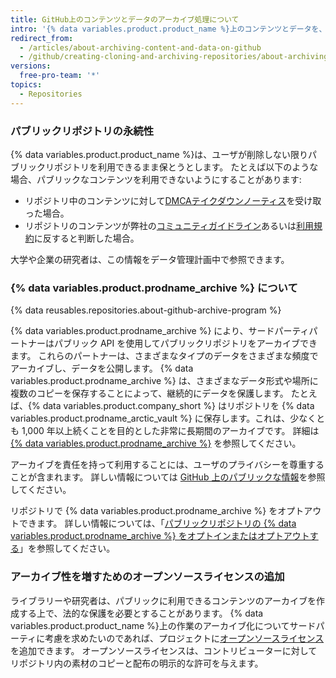 ```yaml
---
title: GitHub上のコンテンツとデータのアーカイブ処理について
intro: '{% data variables.product.product_name %}上のコンテンツとデータを、他の人々が見て参照できるよう、アーカイブできます。'
redirect_from:
  - /articles/about-archiving-content-and-data-on-github
  - /github/creating-cloning-and-archiving-repositories/about-archiving-content-and-data-on-github
versions:
  free-pro-team: '*'
topics:
  - Repositories
---
```


### パブリックリポジトリの永続性

{% data variables.product.product_name %}は、ユーザが削除しない限りパブリックリポジトリを利用できるまま保とうとします。 たとえば以下のような場合、パブリックなコンテンツを利用できないようにすることがあります:

- リポジトリ中のコンテンツに対して[DMCAテイクダウンノーティス](/articles/dmca-takedown-policy)を受け取った場合。
- リポジトリのコンテンツが弊社の[コミュニティガイドライン](/articles/github-community-guidelines)あるいは[利用規約](/articles/github-terms-of-service/)に反すると判断した場合。

大学や企業の研究者は、この情報をデータ管理計画中で参照できます。

### {% data variables.product.prodname_archive %} について

{% data reusables.repositories.about-github-archive-program %}

{% data variables.product.prodname_archive %} により、サードパーティパートナーはパブリック API を使用してパブリックリポジトリをアーカイブできます。 これらのパートナーは、さまざまなタイプのデータをさまざまな頻度でアーカイブし、データを公開します。 {% data variables.product.prodname_archive %} は、さまざまなデータ形式や場所に複数のコピーを保存することによって、継続的にデータを保護します。 たとえば、{% data variables.product.company_short %} はリポジトリを {% data variables.product.prodname_arctic_vault %} に保存します。これは、少なくとも 1,000 年以上続くことを目的とした非常に長期間のアーカイブです。 詳細は [{% data variables.product.prodname_archive %}](https://archiveprogram.github.com/) を参照してください。

アーカイブを責任を持って利用することには、ユーザのプライバシーを尊重することが含まれます。 詳しい情報については [GitHub 上のパブリックな情報](/articles/github-privacy-statement/#public-information-on-github)を参照してください。

リポジトリで {% data variables.product.prodname_archive %} をオプトアウトできます。 詳しい情報については、「[パブリックリポジトリの {% data variables.product.prodname_archive %} をオプトインまたはオプトアウトする](/github/understanding-how-github-uses-and-protects-your-data/opting-into-or-out-of-the-github-archive-program-for-your-public-repository)」を参照してください。

### アーカイブ性を増すためのオープンソースライセンスの追加

ライブラリーや研究者は、パブリックに利用できるコンテンツのアーカイブを作成する上で、法的な保護を必要とすることがあります。 {% data variables.product.product_name %}上の作業のアーカイブ化についてサードパーティに考慮を求めたいのであれば、プロジェクトに[オープンソースライセンス](/articles/open-source-licensing)を追加できます。 オープンソースライセンスは、コントリビューターに対してリポジトリ内の素材のコピーと配布の明示的な許可を与えます。

